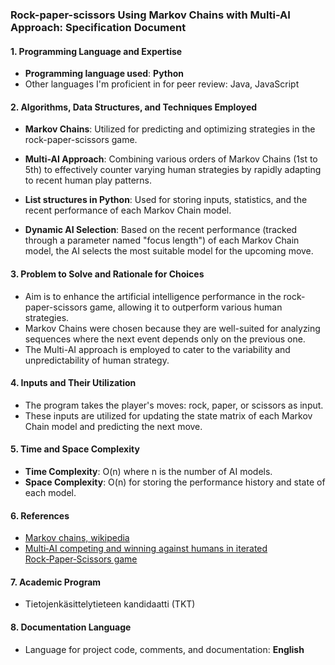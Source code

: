 ### Rock-paper-scissors Using Markov Chains with Multi-AI Approach: Specification Document

#### **1. Programming Language and Expertise**
- **Programming language used**: **Python**
- Other languages I'm proficient in for peer review: Java, JavaScript

#### **2. Algorithms, Data Structures, and Techniques Employed**
- **Markov Chains**: Utilized for predicting and optimizing strategies in the rock-paper-scissors game.

- **Multi-AI Approach**: Combining various orders of Markov Chains (1st to 5th) to effectively counter varying human strategies by rapidly adapting to recent human play patterns.

- **List structures in Python**: Used for storing inputs, statistics, and the recent performance of each Markov Chain model.

- **Dynamic AI Selection**: Based on the recent performance (tracked through a parameter named "focus length") of each Markov Chain model, the AI selects the most suitable model for the upcoming move.

#### **3. Problem to Solve and Rationale for Choices**
- Aim is to enhance the artificial intelligence performance in the rock-paper-scissors game, allowing it to outperform various human strategies.
- Markov Chains were chosen because they are well-suited for analyzing sequences where the next event depends only on the previous one.
- The Multi-AI approach is employed to cater to the variability and unpredictability of human strategy.

#### **4. Inputs and Their Utilization**
- The program takes the player's moves: rock, paper, or scissors as input.
- These inputs are utilized for updating the state matrix of each Markov Chain model and predicting the next move.

#### **5. Time and Space Complexity**
- **Time Complexity**: O(n) where n is the number of AI models.
- **Space Complexity**: O(n) for storing the performance history and state of each model.

#### **6. References**
- [Markov chains, wikipedia](https://en.wikipedia.org/wiki/Markov_chain)
- [Multi‑AI competing and winning
against humans in iterated
Rock‑Paper‑Scissors game](https://arxiv.org/ftp/arxiv/papers/2003/2003.06769.pdf)

#### **7. Academic Program**
- Tietojenkäsittelytieteen kandidaatti (TKT)

#### **8. Documentation Language**
- Language for project code, comments, and documentation: **English**
